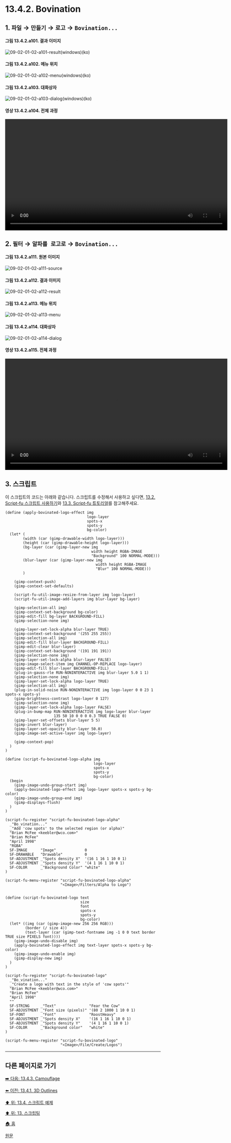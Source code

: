# 13.4.2. Bovination

## 1. `파일` → `만들기` → `로고` → `Bovination...`

#### 그림 13.4.2.a101. 결과 이미지
![09-02-01-02-a101-result(windows)(ko)](https://github.com/wonder13662/gimp/assets/15767104/87cef2b0-dfa9-4099-9d4d-bca13d7f3a13)

#### 그림 13.4.2.a102. 메뉴 위치
![09-02-01-02-a102-menu(windows)(ko)](https://github.com/wonder13662/gimp/assets/15767104/f89ff1d7-5546-48c4-828b-d291e605b8fd)

#### 그림 13.4.2.a103. 대화상자
![09-02-01-02-a103-dialog(windows)(ko)](https://github.com/wonder13662/gimp/assets/15767104/abf7fbd1-14b3-49f1-806f-aa35e49d23dc)

#### 영상 13.4.2.a104. 전체 과정
<video controls="controls" width="720" src="https://github.com/wonder13662/gimp/assets/15767104/c63c006c-3ff3-4922-95db-c00f7cf9b9b5"></video>

## 2. `필터` → `알파를 로고로` → `Bovination...`

#### 그림 13.4.2.a111. 원본 이미지
![09-02-01-02-a111-source](https://github.com/wonder13662/gimp/assets/15767104/eec322e9-d6d5-4245-b5d2-de22cc666fa2)

#### 그림 13.4.2.a112. 결과 이미지
![09-02-01-02-a112-result](https://github.com/wonder13662/gimp/assets/15767104/a3e4a853-caa9-498c-b52c-7c808c5614ca)

#### 그림 13.4.2.a113. 메뉴 위치
![09-02-01-02-a113-menu](https://github.com/wonder13662/gimp/assets/15767104/0fbaad77-f5c3-4c5a-b985-7a051be5c497)

#### 그림 13.4.2.a114. 대화상자
![09-02-01-02-a114-dialog](https://github.com/wonder13662/gimp/assets/15767104/8852e327-932f-4130-8058-d9efd3b66dbf)

#### 영상 13.4.2.a115. 전체 과정
<video controls="controls" width="720" src="https://github.com/wonder13662/gimp/assets/15767104/02e63b34-33a9-4186-9ebf-b86ef80c20ff"></video>

## 3. 스크립트
이 스크립트의 코드는 아래와 같습니다. 스크립트를 수정해서 사용하고 싶다면, [13.2. Script-fu 스크립트 사용하기](./13-02-00-using-script-fu-scripts.md)와 [13.3. Script-fu 튜토리얼](./13-03-00-a-script-fu-tutorial.md)를 참고해주세요.

```
(define (apply-bovinated-logo-effect img
                                     logo-layer
                                     spots-x
                                     spots-y
                                     bg-color)
  (let* (
        (width (car (gimp-drawable-width logo-layer)))
        (height (car (gimp-drawable-height logo-layer)))
        (bg-layer (car (gimp-layer-new img
                                       width height RGBA-IMAGE
                                       "Background" 100 NORMAL-MODE)))
        (blur-layer (car (gimp-layer-new img
                                         width height RGBA-IMAGE
                                         "Blur" 100 NORMAL-MODE)))
        )

    (gimp-context-push)
    (gimp-context-set-defaults)

    (script-fu-util-image-resize-from-layer img logo-layer)
    (script-fu-util-image-add-layers img blur-layer bg-layer)

    (gimp-selection-all img)
    (gimp-context-set-background bg-color)
    (gimp-edit-fill bg-layer BACKGROUND-FILL)
    (gimp-selection-none img)

    (gimp-layer-set-lock-alpha blur-layer TRUE)
    (gimp-context-set-background '(255 255 255))
    (gimp-selection-all img)
    (gimp-edit-fill blur-layer BACKGROUND-FILL)
    (gimp-edit-clear blur-layer)
    (gimp-context-set-background '(191 191 191))
    (gimp-selection-none img)
    (gimp-layer-set-lock-alpha blur-layer FALSE)
    (gimp-image-select-item img CHANNEL-OP-REPLACE logo-layer)
    (gimp-edit-fill blur-layer BACKGROUND-FILL)
    (plug-in-gauss-rle RUN-NONINTERACTIVE img blur-layer 5.0 1 1)
    (gimp-selection-none img)
    (gimp-layer-set-lock-alpha logo-layer TRUE)
    (gimp-selection-all img)
    (plug-in-solid-noise RUN-NONINTERACTIVE img logo-layer 0 0 23 1 spots-x spots-y)
    (gimp-brightness-contrast logo-layer 0 127)
    (gimp-selection-none img)
    (gimp-layer-set-lock-alpha logo-layer FALSE)
    (plug-in-bump-map RUN-NONINTERACTIVE img logo-layer blur-layer
                      135 50 10 0 0 0 0.3 TRUE FALSE 0)
    (gimp-layer-set-offsets blur-layer 5 5)
    (gimp-invert blur-layer)
    (gimp-layer-set-opacity blur-layer 50.0)
    (gimp-image-set-active-layer img logo-layer)

    (gimp-context-pop)
  )
)

(define (script-fu-bovinated-logo-alpha img
                                        logo-layer
                                        spots-x
                                        spots-y
                                        bg-color)
  (begin
    (gimp-image-undo-group-start img)
    (apply-bovinated-logo-effect img logo-layer spots-x spots-y bg-color)
    (gimp-image-undo-group-end img)
    (gimp-displays-flush)
  )
)

(script-fu-register "script-fu-bovinated-logo-alpha"
  _"Bo_vination..."
  _"Add 'cow spots' to the selected region (or alpha)"
  "Brian McFee <keebler@wco.com>"
  "Brian McFee"
  "April 1998"
  "RGBA"
  SF-IMAGE      "Image"             0
  SF-DRAWABLE   "Drawable"          0
  SF-ADJUSTMENT _"Spots density X"  '(16 1 16 1 10 0 1)
  SF-ADJUSTMENT _"Spots density Y"  '(4 1 16 1 10 0 1)
  SF-COLOR      _"Background Color" "white"
)

(script-fu-menu-register "script-fu-bovinated-logo-alpha"
                         "<Image>/Filters/Alpha to Logo")


(define (script-fu-bovinated-logo text
                                  size
                                  font
                                  spots-x
                                  spots-y
                                  bg-color)
  (let* ((img (car (gimp-image-new 256 256 RGB)))
         (border (/ size 4))
         (text-layer (car (gimp-text-fontname img -1 0 0 text border TRUE size PIXELS font))))
    (gimp-image-undo-disable img)
    (apply-bovinated-logo-effect img text-layer spots-x spots-y bg-color)
    (gimp-image-undo-enable img)
    (gimp-display-new img)
  )
)

(script-fu-register "script-fu-bovinated-logo"
  _"Bo_vination..."
  _"Create a logo with text in the style of 'cow spots'"
  "Brian McFee <keebler@wco.com>"
  "Brian McFee"
  "April 1998"
  ""
  SF-STRING     _"Text"               "Fear the Cow"
  SF-ADJUSTMENT _"Font size (pixels)" '(80 2 1000 1 10 0 1)
  SF-FONT       _"Font"               "RoostHeavy"
  SF-ADJUSTMENT _"Spots density X"    '(16 1 16 1 10 0 1)
  SF-ADJUSTMENT _"Spots density Y"    '(4 1 16 1 10 0 1)
  SF-COLOR      _"Background color"   "white"
)

(script-fu-menu-register "script-fu-bovinated-logo"
                         "<Image>/File/Create/Logos")
```

***

## 다른 페이지로 가기
[➡️ 다음: 13.4.3. Camouflage](./13-04-03-camo.md)

[⬅️ 이전: 13.4.1. 3D Outlines](./13-04-01-3d_outline.md)

[⬆️ 위: 13.4. 스크립트 예제](./13-04-00-examples.md)

[⬆️ 위: 13. 스크립팅](./13-00-scripting.md)

[🏠 홈](./00-home.md)

[원문](https://docs.gimp.org/2.10/ko/gimp-using-text.html#idm7428)

